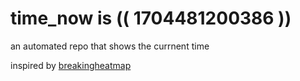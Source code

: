 # time_now is (( 1704481200386 ))

an automated repo that shows the currnent time

inspired by [breakingheatmap](https://github.com/breakingheatmap/breakingheatmap)